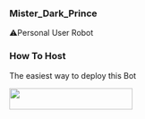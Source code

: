 ### Mister_Dark_Prince
⚠️Personal User Robot 

### How To Host
The easiest way to deploy this Bot
<p align="left"><a href="https://heroku.com/deploy?template=https://github.com/Mister-Dark-Prince/Mister_dark_prince"> <img src="https://img.shields.io/badge/Deploy%20To%20Heroku-black?style=for-the-badge&logo=heroku" width="220" height="38.45"/></a></p>


